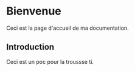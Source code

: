 # Bienvenue

Ceci est la page d'accueil de ma documentation.

## Introduction

Ceci est un poc pour la troussse ti.
